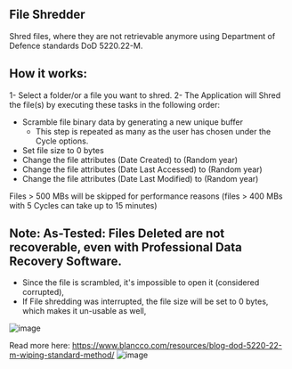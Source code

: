 ## File Shredder
Shred files, where they are not retrievable anymore using Department of Defence standards DoD 5220.22-M.

## How it works:
1- Select a folder/or a file you want to shred.
2- The Application will Shred the file(s) by executing these tasks in the following order:

- Scramble file binary data by generating a new unique buffer 
  - This step is repeated as many as the user has chosen under the Cycle options.
- Set file size to 0 bytes
- Change the file attributes (Date Created) to (Random year)
- Change the file attributes (Date Last Accessed) to (Random year)
- Change the file attributes (Date Last Modified) to (Random year)

Files > 500 MBs will be skipped for performance reasons (files > 400 MBs with 5 Cycles can take up to 15 minutes)

## Note: As-Tested: Files Deleted are not recoverable, even with Professional Data Recovery Software.
  - Since the file is scrambled, it's impossible to open it (considered corrupted),
  - If File shredding was interrupted, the file size will be set to 0 bytes, which makes it un-usable as well,

![image](https://github.com/user-attachments/assets/25da54be-adeb-44cd-8a36-bea781d84f91)

Read more here: https://www.blancco.com/resources/blog-dod-5220-22-m-wiping-standard-method/ 
![image](https://github.com/user-attachments/assets/e4b928aa-e412-4573-9a55-2203e72ff97b)
